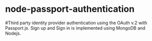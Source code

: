 # node-passport-authentication
#Third party identity provider authentication using the OAuth v.2 with Passport.js. Sign up and Sign in is implemented using MongoDB and Nodejs.
